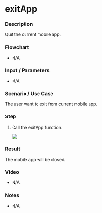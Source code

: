 # exitApp

### Description

Quit the current mobile app.

### Flowchart

- N/A

### Input / Parameters

- N/A

### Scenario / Use Case

The user want to exit from current mobile app.

### Step

1. Call the exitApp function. 

    ![](../../../../document/function/Device/exitApp/exitApp-step-1.png?raw=true)
    
### Result

The mobile app will be closed.

### Video

- N/A
<!--[![Video](http://i.imgur.com/Ot5DWAW.png)](https://youtu.be/StTqXEQ2l-Y?t=35s)-->

### Notes

- N/A